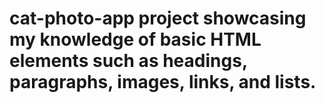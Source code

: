 # cat-photo-app project showcasing my knowledge of basic HTML elements such as headings, paragraphs, images, links, and lists.
